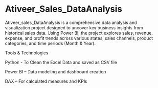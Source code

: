 # Ativeer_Sales_DataAnalysis

Ativeer_sales_DataAnalysis is a comprehensive data analysis and visualization project designed to uncover key business insights from historical sales data. Using Power BI, the project explores sales, revenue, expense, and profit trends across various states, sales channels, product categories, and time periods (Month & Year).

Tools & Technologies

Python - To Clean the Excel Data and saved as CSV file

Power BI – Data modeling and dashboard creation

DAX – For calculated measures and KPIs

